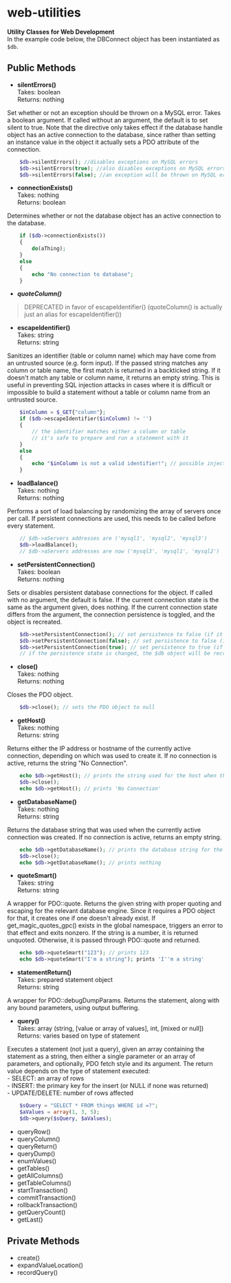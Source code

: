 web-utilities
=============

__Utility Classes for Web Development__  
In the example code below, the DBConnect object has been instantiated as `$db`.


Public Methods
--------------

- **silentErrors()**  
Takes: boolean  
Returns: nothing  
	
Set whether or not an exception should be thrown on a MySQL error. Takes a boolean argument. If called without an argument, the default is to set silent to true. Note that the directive only takes effect if the database handle object has an active connection to the database, since rather than setting an instance value in the object it actually sets a PDO attribute of the connection.

```php
	$db->silentErrors(); //disables exceptions on MySQL errors  
	$db->silentErrors(true); //also disables exceptions on MySQL errors  
	$db->silentErrors(false); //an exception will be thrown on MySQL errors from this connection  
```
- **connectionExists()**  
Takes: nothing  
Returns: boolean  
	
Determines whether or not the database object has an active connection to the database.

```php
	if ($db->connectionExists()) 
	{
		do(aThing);
	}
	else
	{
		echo "No connection to database";
	}
```
- ***quoteColumn()***
> DEPRECATED in favor of escapeIdentifier() (quoteColumn() is 
> actually just an alias for escapeIdentifier())

- **escapeIdentifier()**  
Takes: string  
Returns: string  

Sanitizes an identifier (table or column name) which may have come from an untrusted source (e.g. form input). If the passed string matches any column or table name, the first match is returned in a backticked string. If it doesn't match any table or column name, it returns an empty string. This is useful in preventing SQL injection attacks in cases where it is difficult or impossible to build a statement without a table or column name from an untrusted source.

```php
	$inColumn = $_GET{"column"};
	if ($db->escapeIdentifier($inColumn) != '')
	{
		// the identifier matches either a column or table
		// it's safe to prepare and run a statement with it
	}
	else
	{
		echo "$inColumn is not a valid identifier!"; // possible injection attack
	}
```

- **loadBalance()**  
Takes: nothing  
Returns: nothing  

Performs a sort of load balancing by randomizing the array of servers once per call. If persistent connections are used, this needs to be called before every statement. 

```php
	// $db->aServers addresses are ('mysql1', 'mysql2', 'mysql3')
	$db->loadBalance();
	// $db->aServers addresses are now ('mysql3', 'mysql1', 'mysql2')
```

- **setPersistentConnection()**  
Takes: boolean  
Returns: nothing  

Sets or disables persistent database connections for the object. If called with no argument, the default is false. If the current connection state is the same as the argument given, does nothing. If the current connection state differs from the argument, the connection persistence is toggled, and the object is recreated.

```php
	$db->setPersistentConnection(); // set persistence to false (if it isn't already)
	$db->setPersistentConnection(false); // set persistence to false (if it isn't already)
	$db->setPersistentConnection(true); // set persistence to true (if it isn't already)
	// if the persistence state is changed, the $db object will be recreated
```

- **close()**  
Takes: nothing  
Returns: nothing  

Closes the PDO object.

```php
	$db->close(); // sets the PDO object to null
```

- **getHost()**  
Takes: nothing  
Returns: string  

Returns either the IP address or hostname of the currently active connection, depending on which was used to create it. If no connection is active, returns the string "No Connection".

```php
	echo $db->getHost(); // prints the string used for the host when the current connection was created
	$db->close(); 
	echo $db->getHost(); // prints 'No Connection'
```

- **getDatabaseName()**  
Takes: nothing  
Returns: string  

Returns the database string that was used when the currently active connection was created. If no connection is active, returns an empty string.

```php
	echo $db->getDatabaseName(); // prints the database string for the current connection
	$db->close();
	echo $db->getDatabaseName(); // prints nothing
```

- **quoteSmart()**  
Takes: string  
Returns: string  

A wrapper for PDO::quote. Returns the given string with proper quoting and escaping for the relevant database engine. Since it requires a PDO object for that, it creates one if one doesn't already exist. If get\_magic\_quotes\_gpc() exists in the global namespace, triggers an error to that effect and exits nonzero. If the string is a number, it is returned unquoted. Otherwise, it is passed through PDO::quote and returned.

```php
	echo $db->quoteSmart("123"); // prints 123
	echo $db->quoteSmart("I'm a string"); prints 'I''m a string'
```

- **statementReturn()**  
Takes: prepared statement object  
Returns: string  

A wrapper for PDO::debugDumpParams. Returns the statement, along with any bound parameters, using output buffering.

- **query()**  
Takes: array (string, [value or array of values], int, [mixed or null])  
Returns: varies based on type of statement  

Executes a statement (not just a query), given an array containing the statement as a string, then either a single parameter or an array of parameters, and optionally, PDO fetch style and its argument. The return value depends on the type of statement executed:  
	- SELECT: an array of rows  
	- INSERT: the primary key for the insert (or NULL if none was returned)  
	- UPDATE/DELETE: number of rows affected  

```php
	$sQuery = "SELECT * FROM things WHERE id =?";
	$aValues = array(1, 3, 5);
	$db->query($sQuery, $aValues);
```

- queryRow()
- queryColumn()
- queryReturn()
- queryDump()
- enumValues()
- getTables()
- getAllColumns()
- getTableColumns()
- startTransaction()
- commitTransaction()
- rollbackTransaction()
- getQueryCount()
- getLast()

Private Methods
---------------

- create()
- expandValueLocation()
- recordQuery()